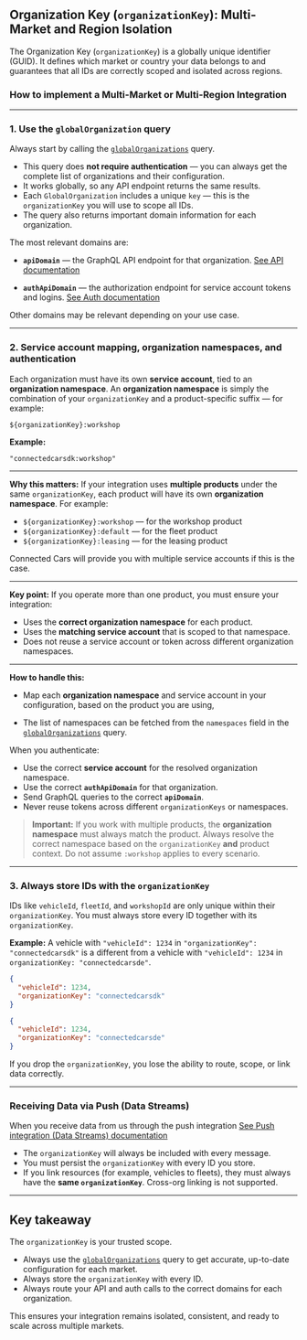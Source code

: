 ## **Organization Key (`organizationKey`): Multi-Market and Region Isolation**

The Organization Key (`organizationKey`) is a globally unique identifier (GUID).
It defines which market or country your data belongs to and guarantees that all IDs are correctly scoped and isolated across regions. 


### **How to implement a Multi-Market or Multi-Region Integration**

---

### **1. Use the `globalOrganization` query**

Always start by calling the [`globalOrganizations`](https://api.connectedcars.io/graphql/graphiql/) query.

* This query does **not require authentication** — you can always get the complete list of organizations and their configuration.
* It works globally, so any API endpoint returns the same results.
* Each `GlobalOrganization` includes a unique `key` — this is the `organizationKey` you will use to scope all IDs.
* The query also returns important domain information for each organization.

The most relevant domains are:

* **`apiDomain`** — the GraphQL API endpoint for that organization.
  [See API documentation](https://docs.connectedcars.io/#/?id=graphql-api)

* **`authApiDomain`** — the authorization endpoint for service account tokens and logins.
  [See Auth documentation](https://docs.connectedcars.io/#/?id=auth-api)

Other domains may be relevant depending on your use case.

---

### **2. Service account mapping, organization namespaces, and authentication**

Each organization must have its own **service account**, tied to an **organization namespace**.
An **organization namespace** is simply the combination of your `organizationKey` and a product-specific suffix — for example:

```
${organizationKey}:workshop
```

**Example:**

```
"connectedcarsdk:workshop"
```

---

**Why this matters:**
If your integration uses **multiple products** under the same `organizationKey`, each product will have its own **organization namespace**.
For example:

* `${organizationKey}:workshop` — for the workshop product
* `${organizationKey}:default` — for the fleet product
* `${organizationKey}:leasing` — for the leasing product

Connected Cars will provide you with multiple service accounts if this is the case.

---

**Key point:**
If you operate more than one product, you must ensure your integration:

* Uses the **correct organization namespace** for each product.
* Uses the **matching service account** that is scoped to that namespace.
* Does not reuse a service account or token across different organization namespaces.

---

**How to handle this:**

* Map each **organization namespace** and service account in your configuration, based on the product you are using,
  
* The list of namespaces can be fetched from the `namespaces` field in the [`globalOrganizations`](https://api.connectedcars.io/graphql/graphiql/) query.

When you authenticate:

* Use the correct **service account** for the resolved organization namespace.
* Use the correct **`authApiDomain`** for that organization.
* Send GraphQL queries to the correct **`apiDomain`**.
* Never reuse tokens across different `organizationKeys` or namespaces.

> **Important:** If you work with multiple products, the **organization namespace** must always match the product.
> Always resolve the correct namespace based on the `organizationKey` **and** product context.
> Do not assume `:workshop` applies to every scenario.

---

### **3. Always store IDs with the `organizationKey`**

IDs like `vehicleId`, `fleetId`, and `workshopId` are only unique within their `organizationKey`.
You must always store every ID together with its `organizationKey`.

**Example:**
A vehicle with `"vehicleId": 1234` in `"organizationKey": "connectedcarsdk"` is a different from a vehicle with `"vehicleId": 1234` in `organizationKey: "connectedcarsde"`.

```json
{
  "vehicleId": 1234,
  "organizationKey": "connectedcarsdk"
}
```

```json
{
  "vehicleId": 1234,
  "organizationKey": "connectedcarsde"
}
```

If you drop the `organizationKey`, you lose the ability to route, scope, or link data correctly.

---

### **Receiving Data via Push (Data Streams)**

When you receive data from us through the push integration [See Push integration (Data Streams) documentation](https://docs.connectedcars.io/#/./push-v2)

* The `organizationKey` will always be included with every message.
* You must persist the `organizationKey` with every ID you store.
* If you link resources (for example, vehicles to fleets), they must always have the **same `organizationKey`**. Cross-org linking is not supported.

---

## **Key takeaway**

The `organizationKey` is your trusted scope.

* Always use the [`globalOrganizations`](https://api.connectedcars.io/graphql/graphiql/) query to get accurate, up-to-date configuration for each market.
* Always store the `organizationKey` with every ID.
* Always route your API and auth calls to the correct domains for each organization.

This ensures your integration remains isolated, consistent, and ready to scale across multiple markets.